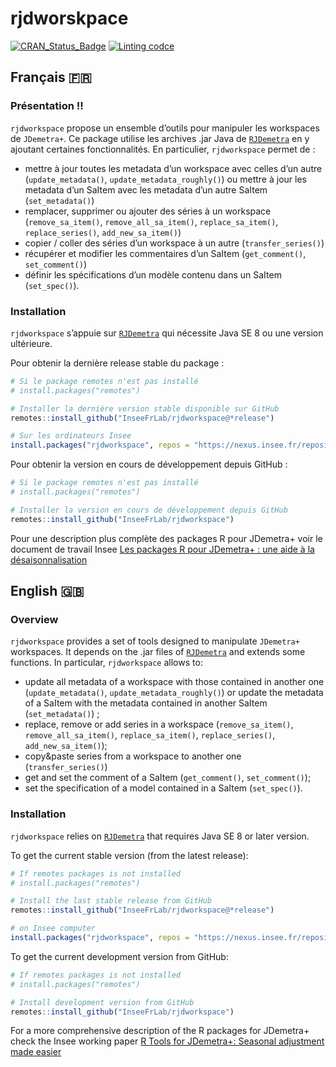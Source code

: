 
<!-- README.md is generated from README.Rmd. Please edit that file -->

# rjdworskpace

[![CRAN_Status_Badge](http://www.r-pkg.org/badges/version/rjdworkspace)](https://cran.r-project.org/package=rjdworkspace)
[![Linting
codce](https://github.com/InseeFrLab/rjdworkspace/actions/workflows/lint.yaml/badge.svg)](https://github.com/InseeFrLab/rjdworkspace/actions/workflows/lint.yaml)

## Français 🇫🇷

### Présentation !!

`rjdworkspace` propose un ensemble d’outils pour manipuler les
workspaces de `JDemetra+`. Ce package utilise les archives .jar Java de
[`RJDemetra`](https://github.com/nbbrd/rjdemetra) en y ajoutant
certaines fonctionnalités. En particulier, `rjdworkspace` permet de :

- mettre à jour toutes les metadata d’un workspace avec celles d’un
  autre (`update_metadata()`, `update_metadata_roughly()`) ou mettre à
  jour les metadata d’un SaItem avec les metadata d’un autre SaItem
  (`set_metadata()`)
- remplacer, supprimer ou ajouter des séries à un workspace
  (`remove_sa_item()`, `remove_all_sa_item()`, `replace_sa_item()`,
  `replace_series()`, `add_new_sa_item()`)
- copier / coller des séries d’un workspace à un autre
  (`transfer_series()`)
- récupérer et modifier les commentaires d’un SaItem (`get_comment()`,
  `set_comment()`)
- définir les spécifications d’un modèle contenu dans un SaItem
  (`set_spec()`).

### Installation

`rjdworkspace` s’appuie sur
[`RJDemetra`](https://github.com/nbbrd/rjdemetra) qui nécessite Java SE
8 ou une version ultérieure.

Pour obtenir la dernière release stable du package :

``` r
# Si le package remotes n'est pas installé
# install.packages("remotes")

# Installer la dernière version stable disponible sur GitHub
remotes::install_github("InseeFrLab/rjdworkspace@*release")

# Sur les ordinateurs Insee
install.packages("rjdworkspace", repos = "https://nexus.insee.fr/repository/r-public/")
```

Pour obtenir la version en cours de développement depuis GitHub :

``` r
# Si le package remotes n'est pas installé
# install.packages("remotes")

# Installer la version en cours de développement depuis GitHub
remotes::install_github("InseeFrLab/rjdworkspace")
```

Pour une description plus complète des packages R pour JDemetra+ voir le
document de travail Insee [Les packages R pour JDemetra+ : une aide à la
désaisonnalisation](https://www.insee.fr/fr/statistiques/5019786)

## English 🇬🇧

### Overview

`rjdworkspace` provides a set of tools designed to manipulate
`JDemetra+` workspaces. It depends on the .jar files of
[`RJDemetra`](https://github.com/nbbrd/rjdemetra) and extends some
functions. In particular, `rjdworkspace` allows to:

- update all metadata of a workspace with those contained in another one
  (`update_metadata()`, `update_metadata_roughly()`) or update the
  metadata of a SaItem with the metadata contained in another SaItem
  (`set_metadata()`) ;  
- replace, remove or add series in a workspace (`remove_sa_item()`,
  `remove_all_sa_item()`, `replace_sa_item()`, `replace_series()`,
  `add_new_sa_item()`);  
- copy&paste series from a workspace to another one
  (`transfer_series()`)
- get and set the comment of a SaItem (`get_comment()`,
  `set_comment()`);
- set the specification of a model contained in a SaItem (`set_spec()`).

### Installation

`rjdworkspace` relies on
[`RJDemetra`](https://github.com/nbbrd/rjdemetra) that requires Java SE
8 or later version.

To get the current stable version (from the latest release):

``` r
# If remotes packages is not installed
# install.packages("remotes")

# Install the last stable release from GitHub
remotes::install_github("InseeFrLab/rjdworkspace@*release")

# on Insee computer
install.packages("rjdworkspace", repos = "https://nexus.insee.fr/repository/r-public/")
```

To get the current development version from GitHub:

``` r
# If remotes packages is not installed
# install.packages("remotes")

# Install development version from GitHub
remotes::install_github("InseeFrLab/rjdworkspace")
```

For a more comprehensive description of the R packages for JDemetra+
check the Insee working paper [R Tools for JDemetra+: Seasonal
adjustment made easier](https://www.insee.fr/en/statistiques/5019812)
